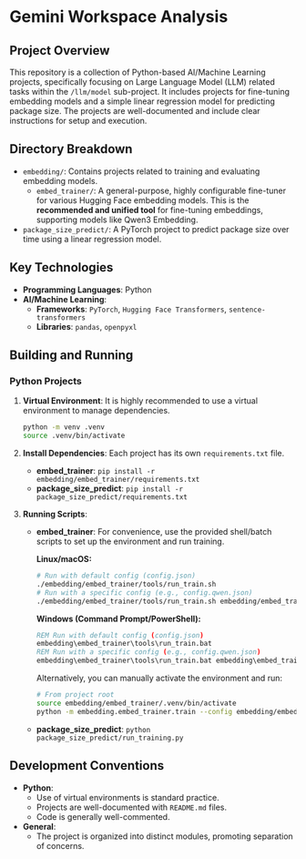 # Gemini Workspace Analysis

## Project Overview

This repository is a collection of Python-based AI/Machine Learning projects, specifically focusing on Large Language Model (LLM) related tasks within the `/llm/model` sub-project. It includes projects for fine-tuning embedding models and a simple linear regression model for predicting package size. The projects are well-documented and include clear instructions for setup and execution.

## Directory Breakdown

*   `embedding/`: Contains projects related to training and evaluating embedding models.
    *   `embed_trainer/`: A general-purpose, highly configurable fine-tuner for various Hugging Face embedding models. This is the **recommended and unified tool** for fine-tuning embeddings, supporting models like Qwen3 Embedding.
*   `package_size_predict/`: A PyTorch project to predict package size over time using a linear regression model.

## Key Technologies

*   **Programming Languages**: Python
*   **AI/Machine Learning**:
    *   **Frameworks**: `PyTorch`, `Hugging Face Transformers`, `sentence-transformers`
    *   **Libraries**: `pandas`, `openpyxl`

## Building and Running

### Python Projects

1.  **Virtual Environment**: It is highly recommended to use a virtual environment to manage dependencies.
    ```bash
    python -m venv .venv
    source .venv/bin/activate
    ```
2.  **Install Dependencies**: Each project has its own `requirements.txt` file.
    *   **embed_trainer**: `pip install -r embedding/embed_trainer/requirements.txt`
    *   **package_size_predict**: `pip install -r package_size_predict/requirements.txt`

3.  **Running Scripts**:
    *   **embed_trainer**: 
        For convenience, use the provided shell/batch scripts to set up the environment and run training.
        
        **Linux/macOS:**
        ```bash
        # Run with default config (config.json)
        ./embedding/embed_trainer/tools/run_train.sh
        # Run with a specific config (e.g., config.qwen.json)
        ./embedding/embed_trainer/tools/run_train.sh embedding/embed_trainer/config.qwen.json
        ```
        **Windows (Command Prompt/PowerShell):**
        ```cmd
        REM Run with default config (config.json)
        embedding\embed_trainer\tools\run_train.bat
        REM Run with a specific config (e.g., config.qwen.json)
        embedding\embed_trainer\tools\run_train.bat embedding\embed_trainer\config.qwen.json
        ```
        Alternatively, you can manually activate the environment and run:
        ```bash
        # From project root
        source embedding/embed_trainer/.venv/bin/activate
        python -m embedding.embed_trainer.train --config embedding/embed_trainer/config.json
        ```
    *   **package_size_predict**: `python package_size_predict/run_training.py`

## Development Conventions

*   **Python**:
    *   Use of virtual environments is standard practice.
    *   Projects are well-documented with `README.md` files.
    *   Code is generally well-commented.
*   **General**:
    *   The project is organized into distinct modules, promoting separation of concerns.
